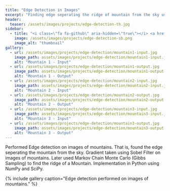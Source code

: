 ```yaml
---
title: "Edge Detection in Images"
excerpt: "Finding edge seperating the ridge of mountain from the sky using AI."
header:
  teaser: /assets/images/projects/edge-detection-th.jpg
sidebar:
  - title: "<i class=\"fa fa-github\" aria-hidden=\"true\"></i> <a href=\"https://github.com/yashketkar/B551-Elements-Of-Artificial-Intelligence/tree/master/pssapre-sdarekar-yketkar-a3/part2\">GitHub Repo</a>"
    image: /assets/images/projects/edge-detection-sb.png
    image_alt: "thumbnail"
gallery:
  - url: /assets/images/projects/edge-detection/mountain1-input.jpg
    image_path: assets/images/projects/edge-detection/mountain1-input.jpg
    alt: "Mountain 1 - Input"
  - url: /assets/images/projects/edge-detection/mountain1-output.jpg
    image_path: assets/images/projects/edge-detection/mountain1-output.jpg
    alt: "Mountain 1 - Output"
  - url: /assets/images/projects/edge-detection/mountain2-input.jpg
    image_path: assets/images/projects/edge-detection/mountain2-input.jpg
    alt: "Mountain 2 - Input"
  - url: /assets/images/projects/edge-detection/mountain2-output.jpg
    image_path: assets/images/projects/edge-detection/mountain2-output.jpg
    alt: "Mountain 2 - Output"
  - url: /assets/images/projects/edge-detection/mountain3-input.jpg
    image_path: assets/images/projects/edge-detection/mountain3-input.jpg
    alt: "Mountain 3 - Input"
  - url: /assets/images/projects/edge-detection/mountain3-output.jpg
    image_path: assets/images/projects/edge-detection/mountain3-output.jpg
    alt: "Mountain 3 - Output"
---
```

Performed Edge detection on images of mountains. That is, found the edge seperating the mountain from the sky. Gradient taken using Sobel Filter on images of mountains. Later used Markov Chain Monte Carlo (Gibbs Sampling) to find the ridge of a Mountain. Implementation in Python using NumPy and SciPy.

{% include gallery caption="Edge detection performed on images of mountains." %}